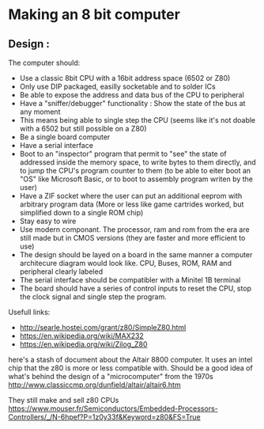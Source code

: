 # Making an 8 bit computer

## Design : 
The computer should:
- Use a classic 8bit CPU with a 16bit address space (6502 or Z80)
- Only use DIP packaged, easilly socketable and to solder ICs
- Be able to expose the address and data bus of the CPU to peripheral
- Have a "sniffer/debugger" functionality : Show the state of the bus at any moment
- This means being able to single step the CPU (seems like it's not doable with a 6502 but still possible on a Z80)
- Be a single board computer
- Have a serial interface
- Boot to an "inspector" program that permit to "see" the state of addressed inside the memory space, to write bytes to them directly, and to jump the CPU's program counter to them (to be able to eiter boot an "OS" like Microsoft Basic, or to boot to assembly program writen by the user)
- Have a ZIF socket where the user can put an additional eeprom with arbitrary program data (More or less like game cartrides worked, but simplified down to a single ROM chip)
- Stay easy to wire
- Use modern componant. The processor, ram and rom from the era are still made but in CMOS versions (they are faster and more efficient to use)
- The design should be layed on a board in the same manner a computer architecure diagram would look like. CPU, Buses, ROM, RAM and peripheral clearly labeled
 - The serial interface should be compatibler with a Minitel 1B terminal
 - The board should have a series of control inputs to reset the CPU, stop the clock signal and single step the program.

Usefull links:

 - http://searle.hostei.com/grant/z80/SimpleZ80.html
 - https://en.wikipedia.org/wiki/MAX232
 - https://en.wikipedia.org/wiki/Zilog_Z80

here's a stash of document about the Altair 8800 computer. It uses an intel chip that the z80 is more or less compatible with. Should be a good idea of what's behind the design of a "microcomputer" from the 1970s http://www.classiccmp.org/dunfield/altair/altair6.htm

They still make and sell z80 CPUs https://www.mouser.fr/Semiconductors/Embedded-Processors-Controllers/_/N-6hpef?P=1z0y33f&Keyword=z80&FS=True


